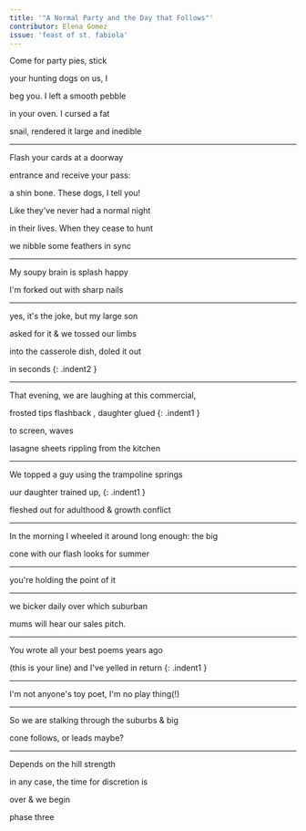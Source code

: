 ```yaml
---
title: '"A Normal Party and the Day that Follows"'
contributor: Elena Gomez
issue: 'feast of st. fabiola'
---
```


<style>
.indent1 {
    padding-left: 2rem;
}

.indent2 {
    padding-left: 3rem;
}
</style>

Come for party pies, stick

your hunting dogs on us, I

beg you. I left a smooth pebble

in your oven. I cursed a fat

snail, rendered it large and inedible

---

Flash your cards at a doorway

entrance and receive your pass:

a shin bone. These dogs, I tell you!

Like they've never had a normal night

in their lives. When they cease to hunt

we nibble some feathers in sync

---

My soupy brain is splash happy

I'm forked out with sharp nails

---

yes, it's the joke, but my large son

asked for it & we tossed our limbs

into the casserole dish, doled it out

in seconds
{: .indent2 }

---

That evening, we are laughing at this commercial,

frosted tips flashback , daughter glued
{: .indent1 }

to screen, waves

lasagne sheets rippling from the kitchen

---

We topped a guy using the trampoline springs

uur daughter trained up,
{: .indent1 }

fleshed out for adulthood & growth conflict

---

In the morning I wheeled it around long enough: the big

cone with our flash looks for summer

---

you're holding the point of it

---

we bicker daily over which suburban

mums will hear our sales pitch.

---

You wrote all your best poems years ago

(this is your line) and I've yelled in return
{: .indent1 }

---

I'm not anyone's toy poet, I'm no play thing(!)

---

So we are stalking through the suburbs & big

cone follows, or leads maybe?

---

Depends on the hill strength

in any case, the time for discretion is

over & we begin

phase three
